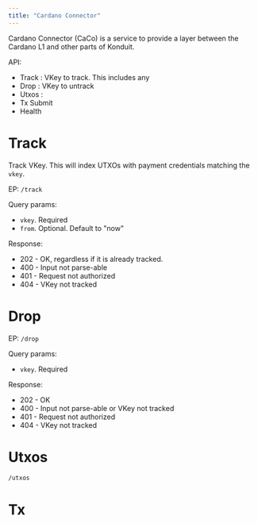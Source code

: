 ```yaml
---
title: "Cardano Connector"
---
```


Cardano Connector (CaCo) is a service to provide a layer between the Cardano L1
and other parts of Konduit.

API:

- Track : VKey to track. This includes any
- Drop : VKey to untrack
- Utxos :
- Tx Submit
- Health

# Track

Track VKey. This will index UTXOs with payment credentials matching the `vkey`.

EP: `/track`

Query params:

- `vkey`. Required
- `from`. Optional. Default to "now"

Response:

- 202 - OK, regardless if it is already tracked.
- 400 - Input not parse-able
- 401 - Request not authorized
- 404 - VKey not tracked

# Drop

EP: `/drop`

Query params:

- `vkey`. Required

Response:

- 202 - OK
- 400 - Input not parse-able or VKey not tracked
- 401 - Request not authorized
- 404 - VKey not tracked

# Utxos

`/utxos`

# Tx
